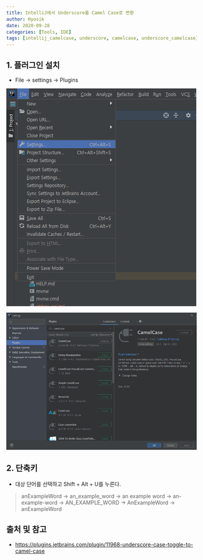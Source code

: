 ```yaml
---
title: IntelliJ에서 Underscore를 Camel Case로 변환
author: Hyosik
date: 2020-09-28
categories: [Tools, IDE]
tags: [intellij_camelcase, underscore, camelcase, underscore_camelcase]
---
```


## 1. 플러그인 설치

* File → settings → Plugins

![img001](/assets/img/2020-09-28-underscore_case_toggle_to_camel_case/img001.png)

![img002](/assets/img/2020-09-28-underscore_case_toggle_to_camel_case/img002.png)

## 2. 단축키

* 대상 단어를 선택하고 Shift + Alt + U를 누른다.

> anExampleWord → an_example_word → an example word → an-example-word → AN_EXAMPLE_WORD → AnExampleWord → anExampleWord

## 출처 및 참고
* <https://plugins.jetbrains.com/plugin/11968-underscore-case-toggle-to-camel-case>
